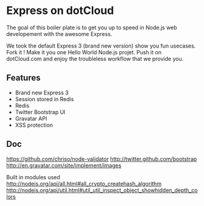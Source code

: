 Express on dotCloud
===================

The goal of this boiler plate is to get you up to speed in Node.js web developement with the awesome Express.  

We took the default Express 3 (brand new version) show you fun usecases.  
Fork it !
Make it you one Hello World Node.js projet. 
Push it on dotCloud.com and enjoy the troubleless workflow that we provide you.


Features
--------

* Brand new Express 3
* Session stored in Redis
* Redis
* Twitter Bootstrap UI
* Gravatar API
* XSS protection


Doc
---
https://github.com/chriso/node-validator 
http://twitter.github.com/bootstrap
http://en.gravatar.com/site/implement/images

Built in modules used 
http://nodejs.org/api/all.html#all_crypto_createhash_algorithm
http://nodejs.org/api/util.html#util_util_inspect_object_showhidden_depth_colors
